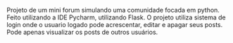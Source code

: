 Projeto de um mini forum simulando uma comunidade focada em python. 
Feito utilizando a IDE Pycharm, utilizando Flask.
O projeto utiliza sistema de login onde o usuario logado pode acrescentar, editar e apagar seus posts. Pode apenas visualizar os posts de outros usuários.
